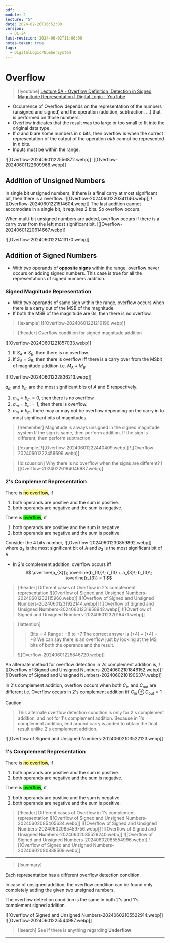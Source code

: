 ```yaml
---
pdf: 
module: 2
lecture: "5"
date: 2024-02-26T16:52:00
version:
  - DL-24
last-revision: 2024-06-02T11:06:00
notes-taken: true
tags:
  - DigitalLogic/NumberSystem
---
```

# Overflow
> [!youtube] 
> [Lecture 5A - Overflow Definition, Detection in Signed Magnitude Representation | Digital Logic - YouTube](https://www.youtube.com/watch?v=GJvjGaiKbcA)

- Occurrence of Overflow depends on the representation of the numbers (unsigned and signed) and the operation (addition, subtraction, ...) that is performed on those numbers.
- Overflow indicates that the result was too large or too small to fit into the original data type.
- If $a$ and $b$ are some numbers in $n$ bits, then overflow is when the correct representation of the output of the operation $a \# b$ cannot be represented in $n$ bits.
- Inputs must be within the range. 

![[Overflow-20240601122556872.webp]]
![[Overflow-20240601122609968.webp]]
## Addition of Unsigned Numbers

In single bit unsigned numbers, if there is a final carry at most significant bit, then there is a overflow.
![[Overflow-20240601220341146.webp]]
![[Overflow-20240601221514604.webp]]
The last addition cannot accomodate in a single bit, it requires 2 bits. So overflow occurs.

When multi-bit unsigned numbers are added, overflow occurs if there is a carry over from the left most significant bit.
![[Overflow-20240601220614667.webp]]

![[Overflow-20240601221413170.webp]]

## Addition of Signed Numbers
- With two operands of **opposite signs** within the range, overflow never occurs on adding signed numbers. This case is true for all the representations of signed numbers addition.

### Signed Magnitude Representation

- With two operands of same sign within the range, overflow occurs when there is a carry out of the MSB of the magnitude. 
- If both the MSB of the magnitude are 0s, then there is no overflow.

> [!example] 
> ![[Overflow-20240601221216190.webp]]


> [!header] Overflow condition for signed magnitude addition

![[Overflow-20240601221857033.webp]]

1. If $S_{A} \not= S_{B}$, then there is no overflow.
2. If $S_{A} = S_{B}$, then there is overflow iff there is a carry over from the MSbit of magnitude addition i.e. $M_{A} + M_{B}$

![[Overflow-20240601222836213.webp]]

$a_{m}$ and $b_{m}$ are the most significant bits of $A$ and $B$ respectively.
1. $a_{m} = b_{m} = 0$, then there is no overflow.
2. $a_{m} = b_{m} = 1$, then there is overflow. 
3. $a_{m} \not= b_{m}$, there may or may not be overflow depending on the carry in to most significant bits of magnitudes.


> [!remember] 
> Magnitude is always unsigned in the signed magnitude system
> If the sign is same, then perform addition.
> If the sign is different, then perform subtraction.

> [!example] 
> ![[Overflow-20240601222440409.webp]]
> ![[Overflow-20240601222456699.webp]]


> [!discussion] Why there is no overflow when the signs are different?
> ![[Overflow-20240226184046987.webp]]

### 2's Complement Representation

There is <mark style="background-color: #fff88f; color: black">no overflow</mark>, if
1. both operands are positive and the sum is positive.
2. both operands are negative and the sum is negative.

There is <mark style="background-color: #1EFF00; color: black">overflow</mark>, if
1. both operands are positive and the sum is negative.
2. both operands are negative and the sum is positive.

Consider the $4$ bits number,
![[Overflow-20240601230859892.webp]]
where $a_{3}$ is the most significant bit of $A$ and $b_{3}$ is the most significant bit of $B$.

- In 2's complement addition, overflow occurs iff
$$
\overline{a_{3}}\; \overline{b_{3}}\; r_{3} + a_{3}\; b_{3}\; \overline{r_{3}} = 1
$$

> [!header] Different cases of Overflow in 2's complement representation
> ![[Overflow of Signed and Unsigned Numbers-20240601232115960.webp]]
> ![[Overflow of Signed and Unsigned Numbers-20240601231922144.webp]]
> ![[Overflow of Signed and Unsigned Numbers-20240601231958942.webp]]
> ![[Overflow of Signed and Unsigned Numbers-20240601232016471.webp]]

> [!attention] 
>> Bits = $4$
>> Range : $-8$ to $+7$
>> The correct answer is $(+4) + (+4) = +8$
>> We can say there is an overflow just by looking at the MS bits of both the operands and the result.
> 
> ![[Overflow-20240601225846720.webp]]

An alternate method for overflow detection in 2s complement addition is,
![[Overflow of Signed and Unsigned Numbers-20240602101846152.webp]]
![[Overflow of Signed and Unsigned Numbers-20240602101906374.webp]]

In 2's complement addition, overflow occurs when both $C_{\text{in}}$ and $C_{\text{out}}$ are different i.e. Overflow occurs in 2's complement addition iff $C_{\text{in}} \oplus C_{\text{out}} = 1$

> [!caution] 
>> This alternate overflow detection condition is only for 2's complement addition, and not for 1's complement addition. Because in 1's complement addition, end around carry is added to obtain the final result unlike 2's complement addition.
> 
> ![[Overflow of Signed and Unsigned Numbers-20240602103522123.webp]]


### 1's Complement Representation

There is <mark style="background-color: #fff88f; color: black">no overflow</mark>, if
1. both operands are positive and the sum is positive.
2. both operands are negative and the sum is negative.

There is <mark style="background-color: #1EFF00; color: black">overflow</mark>, if
1. both operands are positive and the sum is negative.
2. both operands are negative and the sum is positive.


> [!header] Different cases of Overflow in 1's complement representation
> ![[Overflow of Signed and Unsigned Numbers-20240602085405634.webp]]
> ![[Overflow of Signed and Unsigned Numbers-20240602085459756.webp]]
> ![[Overflow of Signed and Unsigned Numbers-20240602085529240.webp]]
> ![[Overflow of Signed and Unsigned Numbers-20240602085554996.webp]]
> ![[Overflow of Signed and Unsigned Numbers-20240602090838509.webp]]

---
> [!summary] 

Each representation has a different overflow detection condition.

In case of unsigned addition, the overflow condition can be found only completely adding the given two unsigned numbers.

The overflow detection condition is the same in both 2's and 1's complement signed addition.

![[Overflow of Signed and Unsigned Numbers-20240602105522914.webp]]
![[Overflow-20240601225544987.webp]]


> [!search] 
> See if there is anything regarding **Underflow**

---